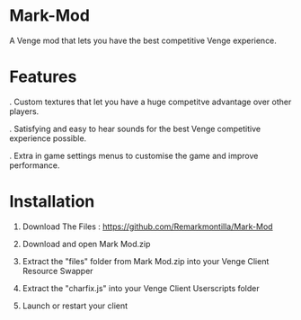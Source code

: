 # Mark-Mod
A Venge mod that lets you have the best competitive Venge experience.


# Features

 . Custom textures that let you have a huge competitve advantage over other players.

 . Satisfying and easy to hear sounds for the best Venge competitive experience possible.

 . Extra in game settings menus to customise the game and improve performance.

# Installation

1. Download The Files : https://github.com/Remarkmontilla/Mark-Mod
    
2. Download and open Mark Mod.zip
    
3. Extract the "files" folder from Mark Mod.zip into your Venge Client Resource Swapper
    
4. Extract the "charfix.js" into your Venge Client Userscripts folder
    
5. Launch or restart your client
